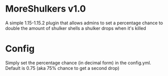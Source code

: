 # MoreShulkers v1.0
A simple 1.15-1.15.2 plugin that allows admins to set a percentage chance to double the amount of shulker shells a shulker drops when it's killed

# Config
Simply set the percentage chance (in decimal form) in the config.yml. Default is 0.75 (aka 75% chance to get a second drop)